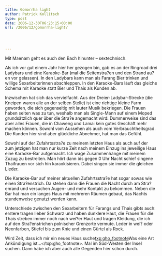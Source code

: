 ```yaml
---
title: Gomorrha light
author: Patrick Kollitsch
type: post
date: 2006-12-30T06:23:15+00:00
url: /2006/12/gomorrha-light/




---
```

Mit Maenam geht es auch den Bach hinunter &#8211; sextechnisch. 

Als ich vor gut einem Jahr hier her gezogen bin, gab es an der Ringroad drei Ladybars und eine Karaoke-Bar (mal die Seitenstra?en und den Strand au?en vor gelassen). In den Ladybars kann man als Farang Bier trinken und willige Sexarbeiterinnen abschleppen. In den Karaoke-Bars läuft das gleiche Schema mit Karaoke statt Bier und Thais als Kunden ab. 

Inzwischen hat sich das vervielfacht. Aus der Dreier-Ladybar-Strecke (die Kneipen waren alle an der selben Stelle) ist eine richtige kleine Farm geworden, die sich gegenseitig mit lauter Musik bekriegen. Die Frauen haben selten was zu tun, weshalb man als Single-Mann auf einem Moped grundsätzlich quer über die Stra?e angemacht wird. Dummerweise sind das aber alles Frauen, die in Chaweng und Lamai kein gutes Geschäft mehr machen können. Sowohl vom Aussehen als auch vom Verbrauchtheitsgrad. Die Kunden hier sind aber glückliche Abnehmer, hat man das Gefühl.

Sowohl auf der Zufahrtsstra?e zu meinem letzten Haus als auch auf der zum jetzigen hat man nur kurze Zeit nach meinem Einzug ins jeweilige Haus eine Karaoke-Bar aufgemacht. Ich wage Zusammenhänge mit meinem Zuzug zu bestreiten. Man hört dann bis gegen 0 Uhr Nacht schief singene Thaifrauen vor sich hin karaokisieren. Dabei singen sie immer die gleichen Lieder. 

Die Karaoke-Bar auf meiner aktuellen Zufahrtsstra?e hat sogar sowas wie einen Stra?enstrich. Da stehen dann die Frauen die Nacht durch am Stra?enrand und versuchen Augen- und mehr Kontakt zu bekommen. Neben die Bar hat man ein langes Haus mit mehreren Räumen gebaut, das Nachts stundenweise genutzt werden kann. 

Unterschiede zwischen den Sexarbeitern für Farangs und Thais gibts auch: erstere tragen lieber Schwarz und haben dunklere Haut, die Frauen für die Thais streben immer noch nach wei?er Haut und tragen Kleidung, die ich auf den Stra?enstrichen polnischer Grenzorte vermute. Leder in wei? oder Neonfarben, Stiefel bis zum Knie und einen Gürtel als Rock. 

Wird Zeit, dass ich mir ein neues Haus suche<txp:gho_footnote>Was eine Art Ankündigung ist&#8230;</txp:gho_footnote>. Mal im Süd-Westen der Insel suchen. Dann habe ich aber auch alle Gegenden hier schon durch.